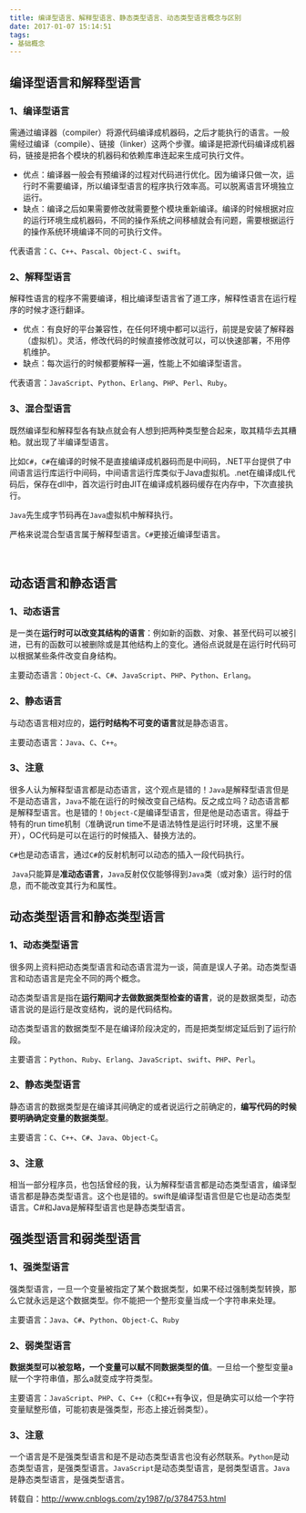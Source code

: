 ```yaml
---
title: 编译型语言、解释型语言、静态类型语言、动态类型语言概念与区别
date: 2017-01-07 15:14:51
tags:
- 基础概念
---
```


## 编译型语言和解释型语言

### 1、编译型语言

需通过编译器（compiler）将源代码编译成机器码，之后才能执行的语言。一般需经过编译（compile）、链接（linker）这两个步骤。编译是把源代码编译成机器码，链接是把各个模块的机器码和依赖库串连起来生成可执行文件。

- 优点：编译器一般会有预编译的过程对代码进行优化。因为编译只做一次，运行时不需要编译，所以编译型语言的程序执行效率高。可以脱离语言环境独立运行。
- 缺点：编译之后如果需要修改就需要整个模块重新编译。编译的时候根据对应的运行环境生成机器码，不同的操作系统之间移植就会有问题，需要根据运行的操作系统环境编译不同的可执行文件。

代表语言：`C`、`C++`、`Pascal`、`Object-C` 、`swift`。

### 2、解释型语言

解释性语言的程序不需要编译，相比编译型语言省了道工序，解释性语言在运行程序的时候才逐行翻译。

- 优点：有良好的平台兼容性，在任何环境中都可以运行，前提是安装了解释器（虚拟机）。灵活，修改代码的时候直接修改就可以，可以快速部署，不用停机维护。
- 缺点：每次运行的时候都要解释一遍，性能上不如编译型语言。

代表语言：`JavaScript`、`Python`、`Erlang`、`PHP`、`Perl`、`Ruby`。

### 3、混合型语言

既然编译型和解释型各有缺点就会有人想到把两种类型整合起来，取其精华去其糟粕。就出现了半编译型语言。

比如`C#`，`C#`在编译的时候不是直接编译成机器码而是中间码，.NET平台提供了中间语言运行库运行中间码，中间语言运行库类似于Java虚拟机。.net在编译成IL代码后，保存在dll中，首次运行时由JIT在编译成机器码缓存在内存中，下次直接执行。

`Java`先生成字节码再在`Java`虚拟机中解释执行。

严格来说混合型语言属于解释型语言。`C#`更接近编译型语言。

 

## **动态语言和静态语言**

### 1、动态语言

是一类在**运行时可以改变其结构的语言**：例如新的函数、对象、甚至代码可以被引进，已有的函数可以被删除或是其他结构上的变化。通俗点说就是在运行时代码可以根据某些条件改变自身结构。

主要动态语言：`Object-C`、`C#`、`JavaScript`、`PHP`、`Python`、`Erlang`。

### 2、静态语言

与动态语言相对应的，**运行时结构不可变的语言**就是静态语言。

主要动态语言：`Java`、`C`、`C++`。

### 3、注意

很多人认为解释型语言都是动态语言，这个观点是错的！`Java`是解释型语言但是不是动态语言，`Java`不能在运行的时候改变自己结构。反之成立吗？动态语言都是解释型语言。也是错的！`Object-C`是编译型语言，但是他是动态语言。得益于特有的run time机制（准确说run time不是语法特性是运行时环境，这里不展开），OC代码是可以在运行的时候插入、替换方法的。

`C#`也是动态语言，通过`C#`的反射机制可以动态的插入一段代码执行。

 `Java`只能算是**准动态语言**，`Java`反射仅仅能够得到`Java`类（或对象）运行时的信息，而不能改变其行为和属性。



## **动态类型语言和静态类型语言**

### 1、动态类型语言

很多网上资料把动态类型语言和动态语言混为一谈，简直是误人子弟。动态类型语言和动态语言是完全不同的两个概念。

动态类型语言是指在**运行期间才去做数据类型检查的语言**，说的是数据类型，动态语言说的是运行是改变结构，说的是代码结构。

动态类型语言的数据类型不是在编译阶段决定的，而是把类型绑定延后到了运行阶段。

主要语言：`Python`、`Ruby`、`Erlang`、`JavaScript`、`swift`、`PHP`、`Perl`。

### 2、静态类型语言

静态语言的数据类型是在编译其间确定的或者说运行之前确定的，**编写代码的时候要明确确定变量的数据类型**。

主要语言：`C`、`C++`、`C#`、`Java`、`Object-C`。

### 3、注意

相当一部分程序员，也包括曾经的我，认为解释型语言都是动态类型语言，编译型语言都是静态类型语言。这个也是错的。swift是编译型语言但是它也是动态类型语言。C#和Java是解释型语言也是静态类型语言。



## 强类型语言和弱类型语言

### 1、强类型语言

强类型语言，一旦一个变量被指定了某个数据类型，如果不经过强制类型转换，那么它就永远是这个数据类型。你不能把一个整形变量当成一个字符串来处理。

主要语言：`Java`、`C#`、`Python`、`Object-C`、`Ruby`

### 2、弱类型语言

**数据类型可以被忽略，一个变量可以赋不同数据类型的值**。一旦给一个整型变量a赋一个字符串值，那么a就变成字符类型。

主要语言：`JavaScript`、`PHP`、`C`、`C++`（`C`和`C++`有争议，但是确实可以给一个字符变量赋整形值，可能初衷是强类型，形态上接近弱类型）。

### 3、注意

一个语言是不是强类型语言和是不是动态类型语言也没有必然联系。`Python`是动态类型语言，是强类型语言。`JavaScript`是动态类型语言，是弱类型语言。`Java`是静态类型语言，是强类型语言。



转载自：http://www.cnblogs.com/zy1987/p/3784753.html